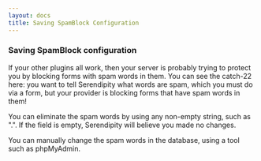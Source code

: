 ```yaml
---
layout: docs
title: Saving SpamBlock Configuration
---
```


### Saving SpamBlock configuration

If your other plugins all work, then your server is probably trying to protect you by blocking forms with spam words in them. You can see the catch-22 here: you want to tell Serendipity what words are spam, which you must do via a form, but your provider is blocking forms that have spam words in them!

You can eliminate the spam words by using any non-empty string, such as ".". If the field is empty, Serendipity will believe you made no changes.

You can manually change the spam words in the database, using a tool such as phpMyAdmin.
